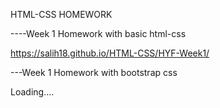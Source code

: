  HTML-CSS HOMEWORK

 ----Week 1 Homework with basic html-css

 https://salih18.github.io/HTML-CSS/HYF-Week1/  
 
 
 ---Week 1 Homework with bootstrap css
 
 Loading....
 
 



